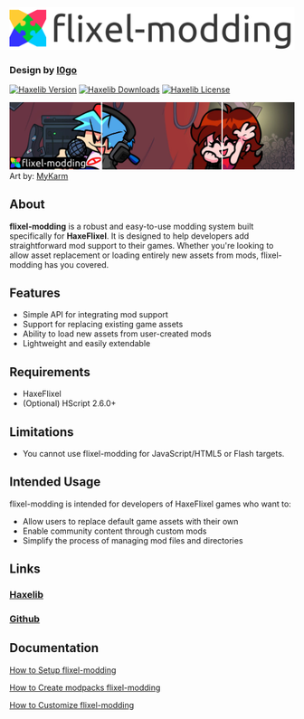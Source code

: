 ![](assets/images/logo_normal.png?raw=true)
### Design by [l0go](https://github.com/l0go)

[![Haxelib Version](https://badgen.net/haxelib/v/flixel-modding)](https://lib.haxe.org/p/flixel-modding)
[![Haxelib Downloads](https://badgen.net/haxelib/d/flixel-modding?color=green)](https://lib.haxe.org/p/flixel-modding)
[![Haxelib License](https://badgen.net/haxelib/license/flixel-modding?color=red)](LICENSE.md)

![](assets/images/promo.png?raw=true)
Art by: [MyKarm](https://x.com/Mykarm09)

## About
**flixel-modding** is a robust and easy-to-use modding system built specifically for **HaxeFlixel**. It is designed to help developers add straightforward mod support to their games. Whether you're looking to allow asset replacement or loading entirely new assets from mods, flixel-modding has you covered.

## Features
- Simple API for integrating mod support
- Support for replacing existing game assets
- Ability to load new assets from user-created mods
- Lightweight and easily extendable

## Requirements
- HaxeFlixel
- (Optional) HScript 2.6.0+

## Limitations
- You cannot use flixel-modding for JavaScript/HTML5 or Flash targets.

## Intended Usage
flixel-modding is intended for developers of HaxeFlixel games who want to:
- Allow users to replace default game assets with their own
- Enable community content through custom mods
- Simplify the process of managing mod files and directories

## Links
### [Haxelib](https://lib.haxe.org/p/flixel-modding/)
### [Github](https://github.com/akaFinn/flixel-modding/tree/master)

## Documentation
[How to Setup flixel-modding](docs/doc_setup.md)

[How to Create modpacks flixel-modding](docs/doc_create.md)

[How to Customize flixel-modding](docs/doc_customize.md)